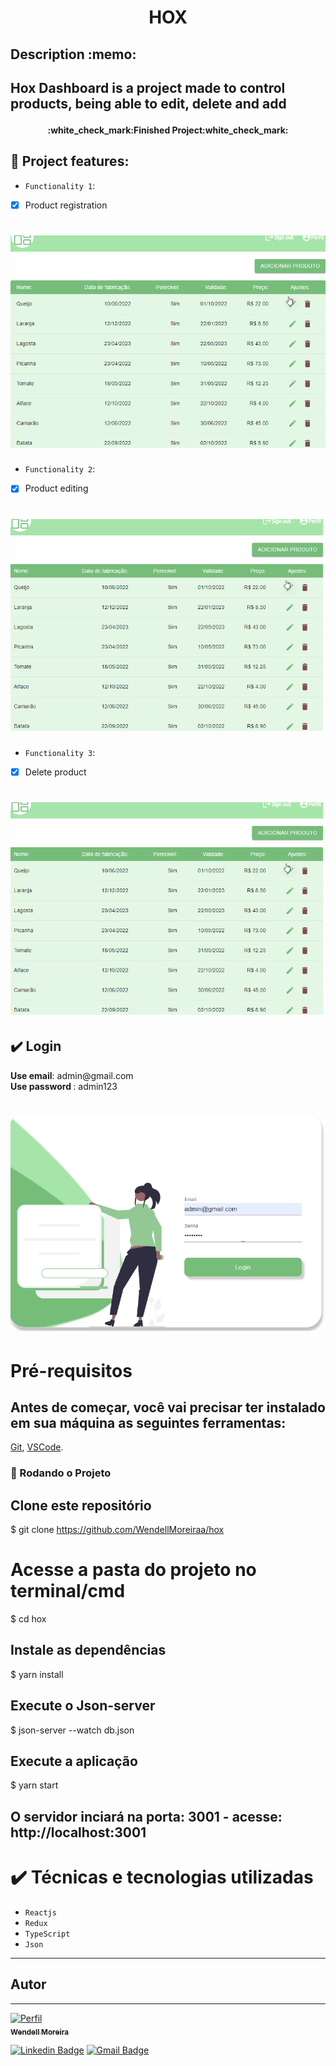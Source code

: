 <h1 align="center">
  <p align="center">HOX</p>
</h1>

<h2>
Description :memo:<h2>
<p> 
Hox Dashboard is a project made to control products, being able to edit, delete and add <p>

<h4 align="center"> 
    :white_check_mark:Finished Project:white_check_mark:
</h4>

## :hammer: Project features:





 - `Functionality 1`:
 - [x] Product registration
  
  <h1 align="center"> 
  <img alt='function1'src='src/img/function1.gif'>
  </h1>


- `Functionality 2`:
- [x] Product editing

<h1 align="center"> 
<img alt='function2'src='src/img/function2.gif'>
</h1>

- `Functionality 3`:
- [x] Delete product

<h1 align="center"> 
<img alt='function3'src='src/img/function3.gif'>
</h1>

## ✔️ Login

<p>
<strong>Use email</strong>: admin@gmail.com </br>
<strong>Use password </strong>: admin123
</p>

<h1 align="center"> 
<img alt='login'src='src/img/login.gif'>
</h1>

# Pré-requisitos

## Antes de começar, você vai precisar ter instalado em sua máquina as seguintes ferramentas:

[Git](https://git-scm.com),
[VSCode](https://code.visualstudio.com/).

### 🎲 Rodando o Projeto

## Clone este repositório

$ git clone https://github.com/WendellMoreiraa/hox

# Acesse a pasta do projeto no terminal/cmd

$ cd hox

## Instale as dependências

$ yarn install

## Execute o Json-server

$ json-server --watch db.json

## Execute a aplicação

$ yarn start

## O servidor inciará na porta: 3001 - acesse: http://localhost:3001

# ✔️ Técnicas e tecnologias utilizadas

- `Reactjs`
- `Redux`
- `TypeScript`
- `Json`

---

## Autor

---

<a href="https://github.com/WendellMoreiraa">

<img src="https://avatars.githubusercontent.com/u/98846034?s=400&u=b64c6d0f9bc62b1ec0113550fa52359796ed1039&v=4"  alt="Perfil"/>

 <br />
 <sub><b>Wendell Moreira</b></sub> </a>

[![Linkedin Badge](https://img.shields.io/badge/-Wendell-blue?style=flat-square&logo=Linkedin&logoColor=white&link=https://www.linkedin.com/in/wendell-da-silva-53085b1b0/)](https://www.linkedin.com/in/wendell-da-silva-53085b1b0/)
[![Gmail Badge](https://img.shields.io/badge/-wendell.ufpel@gmail.com-c14438?style=flat-square&logo=Gmail&logoColor=white&link=mailto:wendell.ufpel@gmail.com)](mailto:wendell.ufpel@gmail.com)

